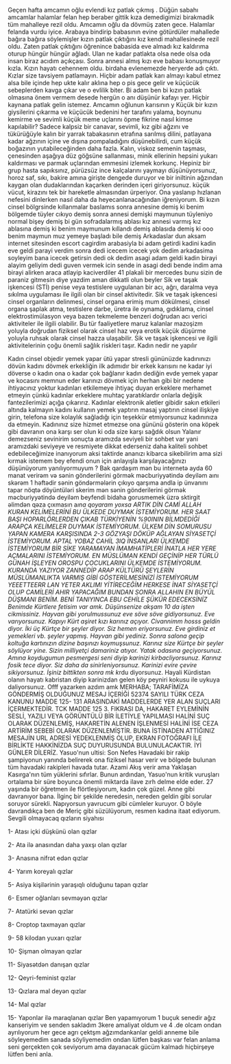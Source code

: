 Geçen hafta amcamın oğlu evlendi kız patlak çıkmış . Düğün sabahı amcamlar halamlar felan hep beraber gittik kıza demedigimizi birakmadik tüm mahalleye rezil oldu. Amcamın oğlu da dövmüş zaten gece. Halamlar felanda vurdu iyice. Arabaya bindirip babasının evine götürdüler mahallede bağıra bağıra söylemişler kızın patlak çıktığını kız kendi mahallesinede rezil oldu. Zaten patlak çıktığını öğrenince babasida eve almadı kız kaldırıma oturup hüngür hüngür ağladı. Ulan ne kadar patlakta olsa nede olsa oda insan biraz acıdım açıkçası. Sonra annesi almış kızı eve babası konuşmuyor kızla. Kızın hayatı cehennem oldu. birdaha evlenemezde heryerde adı çıktı. Kızlar size tavsiyem patlamayın. Hiçbir adam patlak karı almayı kabul etmez alsa bile içinde hep ukte kalır aklına hep o pis gece gelir ve küçücük sebeplerden kavga çıkar ve o evlilik biter. Bi adam ben bi kızın patlak olmasına önem vermem desede hergün o anı düşünür kafayı yer. Hiçbir kaynana patlak gelin istemez. Amcamın oğlunun karısının y
Küçük bir kızın giysilerini çıkarma ve küçücük bedenini her tarafını yalama, boynunu kemirme ve sevimli küçük meme uçlarını öpme fikrine nasıl kimse kapılabilir?  Sadece kalpsiz bir canavar, sevimli, kız gibi ağzını ve tükürüğüyle kalın bir yarrak tabakasının etrafına sarılmış dilini, patlayana kadar ağzının içine ve dışına pompaladığını düşünebilirdi, cum küçük boğazının yutabileceğinden daha fazla.  Kalın, viskoz semenin taşması, çenesinden aşağıya düz göğsüne sallanması, minik ellerinin hepsini yukarı kaldırması ve parmak uçlarından emmesini izlemek korkunç.  Hepiniz bir grup hasta sapıksınız, pürüzsüz ince kalçalarını yaymayı düşünüyorsunuz, horoz saf, sıkı, bakire amına girişte dengede duruyor ve bir iniltinin ağzından kaygan olan dudaklarından kaçarken derinden içeri giriyorsunuz.  küçük vücut, kirazını tek bir hareketle almasından ürperiyor.  Ona yaslanıp hızlanan nefesini dinlerken nasıl daha da heyecanlanacağından iğreniyorum.
Bi kızın cinsel bölgrsinde kıllanmalar baslamıs sonra annesine demiş ki benim bölgemde tüyler cıkıyo demiş sonra annesi demişki maymunun tüyleniyo normal bişey demiş bi gün sofradalarmış ablası kız annesi varmış kız ablasına demiş ki benim maymunum kıllandı demiş ablasıda demiş ki ooo benim maymun muz yemeye başladı bile demiş
Arkadaslar dun aksam internet sitesinden escort cagirdim arabasiyla bi adam getirdi kadini kadin eve geldi parayi verdim sonra dedi icecem icecek yok dedim arkadasima soyleyim bana icecek getirsin dedi ok dedim asagi adam geldi kadin birayi alayim geliyim dedi guven vermek icin sende in asagi dedi bende indim ama birayi alirken araca atlayip kaciverdiler 41 plakali bir mercedes bunu sizin de paraniz gitmesin diye yazdim aman dikkatli olun beyler
Sik ve taşak işkencesi (STİ) penise veya testislere uygulanan bir acı, ağrı, daralma veya sıkılma uygulaması ile ilgili olan bir cinsel aktivitedir. Sik ve taşak işkencesi cinsel organların delinmesi, cinsel organa erimiş mum dökülmesi, cinsel organa şaplak atma, testislere darbe, üretra ile oynama, gıdıklama, cinsel elektrostimülasyon veya bazen tekmeleme benzeri doğrudan acı verici aktiviteler ile ilgili olabilir. Bu tür faaliyetlere maruz kalanlar mazoşizm yoluyla doğrudan fiziksel olarak cinsel haz veya erotik küçük düşürme yoluyla ruhsak olarak cinsel hazza ulaşabilir. Sik ve taşak işkencesi ve ilgili aktivitelerinin çoğu önemli sağlık riskleri taşır.
Kadın nedir ne yapılır

Kadın cinsel objedir yemek yapar ütü yapar stresli gününüzde kadınınızı dövün kadını dövmek erkekliğin ilk adımıdır bir erkek karısını ne kadar iyi döverse o kadın ona o kadar çok bağlanır kadın dediğin evde yemek yapar ve kocasını memnun eder karınızı dövmek için herhan gibi bir nedene ihtiyacınız yoktur kadınları etkilemeye ihtiyaç duyan erkeklere merhamet etmeyin çünkü kadınlar erkeklere muhtaç yaratıklardır onlarla değişik fantezilerimizi açığa çıkarırız. Kadınlar elektronik aletler gibidir sakın etkileri altında kalmayın kadını kullanın yemek yaptırın masaj yaptırın cinsel ilişkiye girin, telefona size kolaylık sağladığı için teşekkür etmiyorsunuz kadınınıza da etmeyin. Kadınınız size hizmet etmezse ona gününü gösterin ona köpek gibi davranın ona karşı ser olun ki oda size karşı sağdık olsun
Yalanır demezseniz sevinirim sonuçta aramızda seviyeli  bir sohbet var yani aramızdaki seviyeye ve resmiyete dikkat ederseniz daha kaliteli sohbet edebileceğimize inanıyorum aksi taktirde ananızı kibarca sikebilirim ama sizi kırmak istemem bey efendi onun için anlayışla karşılayacağınızı düşünüyorum yanılıyormuyum ?
Bak qardaşım mən bu internetə ayda 60 manat verirəm və sənin gönderilerini görmək məcburiyyətində deyiləm aını skərəm 1 həftədir sənin göndərmələrin çıkıyo qarşıma andla ip ünvanını tapar nöqtə döyüntüləri skerim mən sənin gönderilerini görmək məcburiyyətində deyiləm beyfendi bidaha gorusmemek üzrə sktirgit əlimdən qəza çıxmasın a*ına qoyaram yoxsa
ARTIK DİN CAMİ ALLAH KURAN KELİMELERİNİ BU ÜLKEDE DUYMAK İSTEMİYORUM. HER SAAT BAŞI HOPARLÖRLERDEN ÇIKAB TÜRKİYENİN %90ININ BİLMDEDİĞİ ARAPÇA KELİMELER DUYMAK İSTEMİYORUM. ÜLKEM DİN SOMURUSU YAPAN KAMERA KARŞISINDA 2-3 GÖZYAŞI DÖKÜP AĞLAYAN SİYASETÇİ İSTEMİYORUM. APTAL YOBAZ CAHİL 3IQ İNSANLARI ÜLKEMDE İSTEMİYORUM  BİR SİKE YARAMAYAN İMAMHATİPLERİ İNATLA HER YERE AÇMALARINI İSTEMİYORUM. EN MÜSLÜMAN KENDİ GEÇİNİP HER TÜRLÜ GÜNAH İŞLEYEN OROSPU ÇOCUKLARINI ÜLKEMDE İSTEMİYORUM. KURANDA YAZIYOR ZANNEDİP ARAP KÜLTÜRÜ ŞEYLERİN MÜSLÜMANLIKTA VARMIŞ GİBİ GÖSTERİLMESİNİZİ İSTEMİYORUM YEEETTEERR LAN YETER AKLIMI YİTİRECEĞİM HERKESE İNAT SİYASETÇİ OLUP CAMİLERİ AHIR YAPACAĞIM BUNDAN SONRA ALLAHIN EN BÜYÜL DÜŞMANI BENİM. BENİ TANIYINCA EBU CEHİLE ŞÜKÜR EDECEKSİNİZ
Benimde Kürtlere fetisim var amk. Düşünsenize akşam 10 da işten cikmissiniz. Hayvan gibi yorulmussunuz eve söve söve gidiyorsunuz. Eve varıyorsunuz. Kapıyı Kürt aşiret kızı karınız açıyor. Civannimm hosss geldin diyor. İki üç Kürtçe bir şeyler diyor. Siz hemen eriyorsunuz. Eve girdiniz et yemekleri vb. şeyler yapmış. Hayvan gibi yediniz. Sonra salona geçip koltuğa kartınızın dizine başınızı koymuşsunuz. Karınız size Kürtçe bir şeyler söylüyor yine. Sizin milliyetçi damariniz atıyor. Yatak odasına geçiyorsunuz. Amına koydugumun pesmergesi seni diyip karinizi kirbacliyorsunuz. Karınız fosik tece diyor. Siz daha da sinirleniyorsunuz. Karinizi evire çevire sikiyorsunuz. İşiniz bittikten sonra mk k*rdu diyorsunuz. Hayali Kürdistan olanın hayatı kabristan diyip karinizdan gelen köy peyniri kokusu ile uykuya daliyorsunuz. Offf yazarken azdım amk
MERHABA; TARAFİMİZA GÖNDERMİŞ OLDUĞUNUZ
MESAJ İÇERİĞİ 52374 SAYILI TÜRK CEZA KANUNU
MADDE 125- 131 ARASINDAKİ MADDELERDE YER
ALAN SUÇLARI İÇERMEKTEDİR.
TCK MADDE 125 3. FIKRASI DA, HAKARET
EYLEMİNİN SESLİ, YAZILI VEYA GÖRÜNTÜLÜ BİR
İLETİYLE YAPILMASI HALİNİ SUÇ OLARAK
DÜZENLEMİŞ, HAKARETİN ALENEN İŞLENMESİ
HALİNİ İSE CEZA ARTİRİM SEBEBİ OLARAK
DÜZENLEMİŞTİR.
BUNA İSTİNADEN ATTİĞINIZ MESAJİN URL ADRESİ
YEDEKLENMİŞ OLUP, EKRAN FOTOĞRAFI İLE BİRLİKTE
HAKKİNİZDA SUÇ DUYURUSUNDA
BULUNULACAKTIR.
İYİ GÜNLER DİLERİZ.
Yasuo'nun ultisi: Son Nefes
Havadaki bir rakip şampiyonun yanında belirerek ona fiziksel hasar verir ve bölgede bulunan tüm havadaki rakipleri havada tutar. Azami Akış verir ama Yaklaşan Kasırga'nın tüm yüklerini sıfırlar. Bunun ardından, Yasuo'nun kritik vuruşları ortalama bir süre boyunca önemli miktarda ilave zırh delme elde eder.
27 yaşında bir öğretmen ile flörtleşiyorum, kadın çok güzel. Anne gibi davranıyor bana. İlginç bir şekilde neredesin, nereden geldin gibi sorular soruyor sürekli. Napıyorsun yavrucum gibi cümleler kuruyor. O böyle davrandıkça ben de Meriç gibi süzülüyorum, resmen kadına itaat ediyorum.
Sevgili olmayacaq qızların siyahısı

1- Atası içki düşkünü olan qızlar

2- Ata ilə anasından daha yaxşı olan qızlar

3- Anasına nifrət edən qızlar

4- Yarım koreyalı qızlar

5- Asiya kişilərinin yaraşıqlı olduğunu tapan qızlar

6- Esmer oğlanları sevməyən qızlar

7- Atatürki sevən qızlar

8- Croptop taxmayan qızlar

9- 58 kilodan yuxarı qızlar

10- Şişman olmayan qızlar

11- Siyasətdən danışan qızlar

12- Qeyri-feminist qızlar

13- Qızlara mal deyən qızlar

14- Mal qızlar

15- Yaponlar ilə maraqlanan qızlar
Ben yapamıyorum 1 buçuk senedir ağız kanseriyim ve senden sakladım 3kere amaliyat oldum ve 4 .de olcam ondan ayrılıyorum her gece agrı çektşm ağzımdankanlar geldi anneme bile söyleyemedim sanada söyliyemedim ondan lütfen başkası var felan anlama seni gerçekten çok seviyorum ama dayanacak gücüm kalmadı hiçbirşeye lütfen beni anla.
